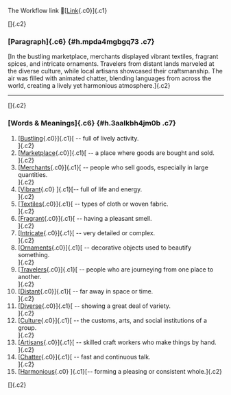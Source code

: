 The Workflow link
👏[[Link](https://www.google.com/url?q=http://www.google.com&sa=D&source=editors&ust=1759008096785598&usg=AOvVaw3q_JcbxByREIO8mg5UPEXi){.c0}]{.c1}

[]{.c2}

### [Paragraph]{.c6} {#h.mpda4mgbgq73 .c7}

[In the bustling marketplace, merchants displayed vibrant textiles,
fragrant spices, and intricate ornaments. Travelers from distant lands
marveled at the diverse culture, while local artisans showcased their
craftsmanship. The air was filled with animated chatter, blending
languages from across the world, creating a lively yet harmonious
atmosphere.]{.c2}

------------------------------------------------------------------------

[]{.c2}

### [Words & Meanings]{.c6} {#h.3aalkbh4jm0b .c7}

1.  [[Bustling](https://www.google.com/url?q=http://www.google.com&sa=D&source=editors&ust=1759008096787762&usg=AOvVaw1mG6YvVtXKScuBK_f4pfC_){.c0}]{.c1}[ --
    full of lively activity.\
    ]{.c2}
2.  [[Marketplace](https://www.google.com/url?q=http://www.google.com&sa=D&source=editors&ust=1759008096788169&usg=AOvVaw3W2vYv0WHweuIqKYESHwqe){.c0}]{.c1}[ --
    a place where goods are bought and sold.\
    ]{.c2}
3.  [[Merchants](https://www.google.com/url?q=http://www.google.com&sa=D&source=editors&ust=1759008096788566&usg=AOvVaw2UqrLwMUUoVzEyPo-iWbj4){.c0}]{.c1}[ --
    people who sell goods, especially in large quantities.\
    ]{.c2}
4.  [[Vibrant](https://www.google.com/url?q=http://www.google.com&sa=D&source=editors&ust=1759008096789023&usg=AOvVaw0d3xdbhLo_c2CMy1Yx7bzH){.c0}
    ]{.c1}[-- full of life and energy.\
    ]{.c2}
5.  [[Textiles](https://www.google.com/url?q=http://www.google.com&sa=D&source=editors&ust=1759008096789354&usg=AOvVaw0ZhLtaJUuCLXxAu0pHOx-X){.c0}]{.c1}[ --
    types of cloth or woven fabric.\
    ]{.c2}
6.  [[Fragrant](https://www.google.com/url?q=http://www.google.com&sa=D&source=editors&ust=1759008096789718&usg=AOvVaw0taoX2WbyS-aJquWrqSwEN){.c0}]{.c1}[ --
    having a pleasant smell.\
    ]{.c2}
7.  [[Intricate](https://www.google.com/url?q=http://www.google.com&sa=D&source=editors&ust=1759008096790069&usg=AOvVaw2yLgPvgCoZtOsELy8L953f){.c0}]{.c1}[ --
    very detailed or complex.\
    ]{.c2}
8.  [[Ornaments](https://www.google.com/url?q=http://www.google.com&sa=D&source=editors&ust=1759008096790405&usg=AOvVaw12FYptRwvKsO6O3B8qfjMn){.c0}]{.c1}[ --
    decorative objects used to beautify something.\
    ]{.c2}
9.  [[Travelers](https://www.google.com/url?q=http://www.google.com&sa=D&source=editors&ust=1759008096790825&usg=AOvVaw1PNsssbFWxgTpN6Su0KXwV){.c0}]{.c1}[ --
    people who are journeying from one place to another.\
    ]{.c2}
10. [[Distant](https://www.google.com/url?q=http://www.google.com&sa=D&source=editors&ust=1759008096791244&usg=AOvVaw0puWErxRcGcyWCa6NypN20){.c0}]{.c1}[ --
    far away in space or time.\
    ]{.c2}
11. [[Diverse](https://www.google.com/url?q=http://www.google.com&sa=D&source=editors&ust=1759008096791539&usg=AOvVaw1mN3mGnT-5QpavC9Xc5gkw){.c0}]{.c1}[ --
    showing a great deal of variety.\
    ]{.c2}
12. [[Culture](https://www.google.com/url?q=http://www.google.com&sa=D&source=editors&ust=1759008096791768&usg=AOvVaw12njUgsOpA1DzKuaNFewTv){.c0}]{.c1}[ --
    the customs, arts, and social institutions of a group.\
    ]{.c2}
13. [[Artisans](https://www.google.com/url?q=http://www.google.com&sa=D&source=editors&ust=1759008096792027&usg=AOvVaw2yoboi-8t28s9Qc7WCMZUW){.c0}]{.c1}[ --
    skilled craft workers who make things by hand.\
    ]{.c2}
14. [[Chatter](https://www.google.com/url?q=http://www.google.com&sa=D&source=editors&ust=1759008096792288&usg=AOvVaw1I874bGwPOzIYbNsXLiAIb){.c0}]{.c1}[ --
    fast and continuous talk.\
    ]{.c2}
15. [[Harmonious](https://www.google.com/url?q=http://www.google.com&sa=D&source=editors&ust=1759008096792539&usg=AOvVaw3Iu6X66Rz1gRqDMviiJmIO){.c0}
    ]{.c1}[-- forming a pleasing or consistent whole.]{.c2}

[]{.c2}
